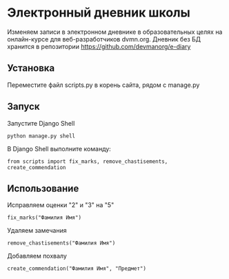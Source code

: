 # Электронный дневник школы

Изменяем записи в электронном дневнике в образовательных целях на онлайн-курсе для веб-разработчиков dvmn.org.
Дневник без БД хранится в репозитории https://github.com/devmanorg/e-diary

## Установка


Переместите файл scripts.py в корень сайта, рядом с manage.py



## Запуск
Запустите Django Shell
```
python manage.py shell
```
В Django Shell выполните команду:
```
from scripts import fix_marks, remove_chastisements, create_commendation
```

## Использование

Исправляем оценки "2" и "3" на "5"
```
fix_marks("Фамилия Имя")
```
Удаляем замечания
```
remove_chastisements("Фамилия Имя")
```
Добавляем похвалу
```
create_commendation("Фамилия Имя", "Предмет")
```
